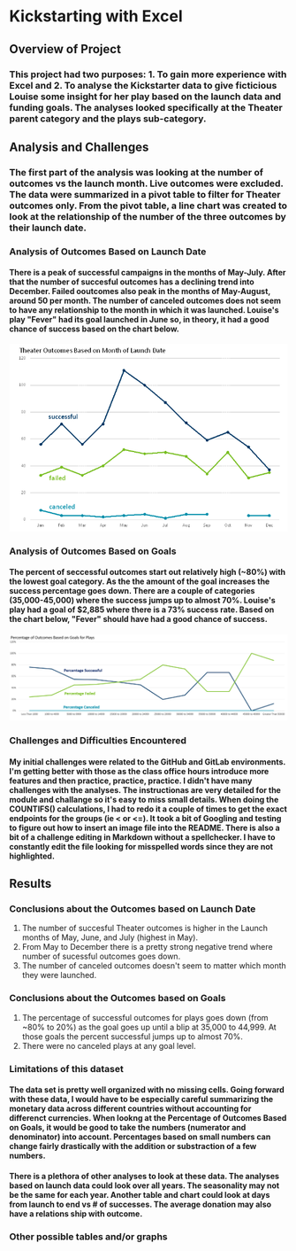 # Kickstarting with Excel

## Overview of Project

### This project had two purposes: 1. To gain more experience with Excel and 2. To analyse the Kickstarter data to give ficticious Louise some insight for her play based on the launch data and funding goals. The analyses looked specifically at the Theater parent category and the plays sub-category.

## Analysis and Challenges

### The first part of the analysis was looking at the number of outcomes vs the launch month. Live outcomes were excluded. The data were summarized in a pivot table to filter for Theater outcomes only. From the pivot table, a line chart was created to look at the relationship of the number of the three outcomes by their launch date.

### Analysis of Outcomes Based on Launch Date
####  There is a peak of successful campaigns in the months of May-July. After that the number of succesful outcomes has a declining trend into December. Failed ooutcomes also peak in the months of May-August, around 50 per month. The number of canceled outcomes does not seem to have any relationship to the month in which it was launched. Louise's play "Fever" had its goal launched in June so, in theory, it had a good chance of success based on the chart below.  
   ![OutcomeMonths](./resources/Theater_Outcomes_vs_Launch.png)

### Analysis of Outcomes Based on Goals
####  The percent of seccessful outcomes start out relatively high (~80%) with the lowest goal category. As the the amount of the goal increases the success percentage goes down. There are a couple of categories (35,000-45,000) where the success jumps up to almost 70%. Louise's play had a goal of $2,885 where there is a 73% success rate. Based on the chart below, "Fever" should have had a good chance of success.
   ![OutcomesGoals](./resources/Outcomes_vs_Goals.png)

### Challenges and Difficulties Encountered
####  My initial challenges were related to the GitHub and GitLab environments. I'm getting better with those as the class office hours introduce more features and then practice, practice, practice. I didn't have many challenges with the analyses. The instructionas are very detailed for the module and challange so it's easy to miss small details. When doing the COUNTIFS() calculations, I had to redo it a couple of times to get the exact endpoints for the groups (ie < or <=). It took a bit of Googling and testing to figure out how to insert an image file into the README. There is also a bit of a challenge editing in Markdown without a spellchecker. I have to constantly edit the file looking for misspelled words since they are not highlighted. 

## Results

### Conclusions about the Outcomes based on Launch Date
1. The number of succesful Theater outcomes is higher in the Launch months of May, June, and July (highest in May). 
1. From May to December there is a pretty strong negative trend where number of sucessful outcomes goes down.
1. The number of canceled outcomes doesn't seem to matter which month they were launched.

### Conclusions about the Outcomes based on Goals
1. The percentage of successful outcomes for plays goes down (from ~80% to 20%) as the goal goes up until a blip at 35,000 to 44,999. At those goals the percent successful jumps up to almost 70%.
2. There were no canceled plays at any goal level.

### Limitations of this dataset
####  The data set is pretty well organized with no missing cells. Going forward with these data, I would have to be especially careful summarizing the monetary data across different countries without accounting for differenct currencies. When lookng at the Percentage of Outcomes Based on Goals, it would be good to take the numbers (numerator and denominator) into account. Percentages based on small numbers can change fairly drastically with the addition or substraction of a few numbers. 

####  There is a plethora of other analyses to look at these data. The analyses based on launch data could look over all years. The seasonality may not be the same for each year. Another table and chart could look at days from launch to end vs # of successes. The average donation may also have a relations ship with outcome. 

### Other possible tables and/or graphs
